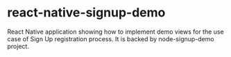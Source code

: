 # react-native-signup-demo
React Native application showing how to implement demo views for the use case of Sign Up registration process. It is backed by node-signup-demo project.
